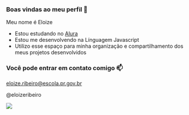 ### Boas vindas ao meu perfil 💙

Meu nome é Eloize

- Estou estudando no [Alura](https://www.alura.com.br)
- Estou me desenvolvendo na Línguagem Javascript
- Utilizo esse espaço para minha organização e compartilhamento dos meus projetos desenvolvidos

### Você pode entrar em contato comigo 📫

eloize.ribeiro@escola.pr.gov.br

@eloizeribeiro

![](https://media.tenor.com/FPOvHOyWZZcAAAAi/cute-blinking-puppy.gif)
